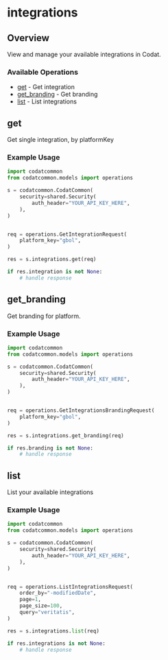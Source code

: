 # integrations

## Overview

View and manage your available integrations in Codat.

### Available Operations

* [get](#get) - Get integration
* [get_branding](#get_branding) - Get branding
* [list](#list) - List integrations

## get

Get single integration, by platformKey

### Example Usage

```python
import codatcommon
from codatcommon.models import operations

s = codatcommon.CodatCommon(
    security=shared.Security(
        auth_header="YOUR_API_KEY_HERE",
    ),
)


req = operations.GetIntegrationRequest(
    platform_key="gbol",
)

res = s.integrations.get(req)

if res.integration is not None:
    # handle response
```

## get_branding

Get branding for platform.

### Example Usage

```python
import codatcommon
from codatcommon.models import operations

s = codatcommon.CodatCommon(
    security=shared.Security(
        auth_header="YOUR_API_KEY_HERE",
    ),
)


req = operations.GetIntegrationsBrandingRequest(
    platform_key="gbol",
)

res = s.integrations.get_branding(req)

if res.branding is not None:
    # handle response
```

## list

List your available integrations

### Example Usage

```python
import codatcommon
from codatcommon.models import operations

s = codatcommon.CodatCommon(
    security=shared.Security(
        auth_header="YOUR_API_KEY_HERE",
    ),
)


req = operations.ListIntegrationsRequest(
    order_by="-modifiedDate",
    page=1,
    page_size=100,
    query="veritatis",
)

res = s.integrations.list(req)

if res.integrations is not None:
    # handle response
```
